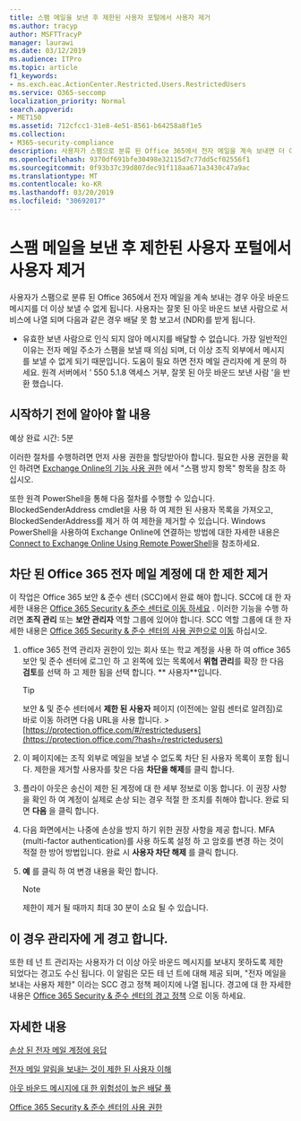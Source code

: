 ```yaml
---
title: 스팸 메일을 보낸 후 제한된 사용자 포털에서 사용자 제거
ms.author: tracyp
author: MSFTTracyP
manager: laurawi
ms.date: 03/12/2019
ms.audience: ITPro
ms.topic: article
f1_keywords:
- ms.exch.eac.ActionCenter.Restricted.Users.RestrictedUsers
ms.service: O365-seccomp
localization_priority: Normal
search.appverid:
- MET150
ms.assetid: 712cfcc1-31e8-4e51-8561-b64258a8f1e5
ms.collection:
- M365-security-compliance
description: 사용자가 스팸으로 분류 된 Office 365에서 전자 메일을 계속 보내면 더 이상 메시지를 보낼 수 없게 됩니다.
ms.openlocfilehash: 9370df691bfe30498e32115d7c77dd5cf02556f1
ms.sourcegitcommit: 0f93b37c39d807dec91f118aa671a3430c47a9ac
ms.translationtype: MT
ms.contentlocale: ko-KR
ms.lasthandoff: 03/20/2019
ms.locfileid: "30692017"
---
```

# <a name="removing-a-user-from-the-restricted-users-portal-after-sending-spam-email"></a>스팸 메일을 보낸 후 제한된 사용자 포털에서 사용자 제거

사용자가 스팸으로 분류 된 Office 365에서 전자 메일을 계속 보내는 경우 아웃 바운드 메시지를 더 이상 보낼 수 없게 됩니다. 사용자는 잘못 된 아웃 바운드 보낸 사람으로 서비스에 나열 되며 다음과 같은 경우 배달 못 함 보고서 (NDR)를 받게 됩니다.

- 유효한 보낸 사람으로 인식 되지 않아 메시지를 배달할 수 없습니다. 가장 일반적인 이유는 전자 메일 주소가 스팸을 보낼 때 의심 되며, 더 이상 조직 외부에서 메시지를 보낼 수 없게 되기 때문입니다. 도움이 필요 하면 전자 메일 관리자에 게 문의 하세요. 원격 서버에서 ' 550 5.1.8 액세스 거부, 잘못 된 아웃 바운드 보낸 사람 '을 반환 했습니다.

## <a name="what-do-you-need-to-know-before-you-begin"></a>시작하기 전에 알아야 할 내용
<a name="sectionSection0"> </a>

예상 완료 시간: 5분
  
이러한 절차를 수행하려면 먼저 사용 권한을 할당받아야 합니다. 필요한 사용 권한을 확인 하려면 [Exchange Online의 기능 사용 권한](http://technet.microsoft.com/library/15073ce1-0917-403b-8839-02a2ebc96e16.aspx) 에서 "스팸 방지 항목" 항목을 참조 하십시오.

또한 원격 PowerShell을 통해 다음 절차를 수행할 수 있습니다. BlockedSenderAddress cmdlet을 사용 하 여 제한 된 사용자 목록을 가져오고, BlockedSenderAddress를 제거 하 여 제한을 제거할 수 있습니다. Windows PowerShell을 사용하여 Exchange Online에 연결하는 방법에 대한 자세한 내용은 [Connect to Exchange Online Using Remote PowerShell](https://go.microsoft.com/fwlink/p/?linkid=396554)을 참조하세요.

## <a name="remove-restrictions-for-a-blocked-office-365-email-account"></a>차단 된 Office 365 전자 메일 계정에 대 한 제한 제거

이 작업은 Office 365 보안 & 준수 센터 (SCC)에서 완료 해야 합니다. SCC에 대 한 자세한 내용은 [Office 365 Security & 준수 센터로 이동 하세요](go-to-the-securitycompliance-center.md) . 이러한 기능을 수행 하려면 **조직 관리** 또는 **보안 관리자** 역할 그룹에 있어야 합니다. SCC 역할 그룹에 대 한 자세한 내용은 [Office 365 Security & 준수 센터의 사용 권한으로 이동](permissions-in-the-security-and-compliance-center.md) 하십시오.

1. office 365 전역 관리자 권한이 있는 회사 또는 학교 계정을 사용 하 여 office 365 보안 및 준수 센터에 로그인 하 고 왼쪽에 있는 목록에서 **위협 관리**를 확장 한 다음 **검토**를 선택 하 고 제한 됨을 선택 합니다. ** 사용자**입니다.
    
    > [!TIP]
    > 보안 &amp; 및 준수 센터에서 **제한 된 사용자** 페이지 (이전에는 알림 센터로 알려짐)로 바로 이동 하려면 다음 URL을 사용 합니다. >[https://protection.office.com/#/restrictedusers](https://protection.office.com/?hash=/restrictedusers)

2. 이 페이지에는 조직 외부로 메일을 보낼 수 없도록 차단 된 사용자 목록이 포함 됩니다.  제한을 제거할 사용자를 찾은 다음 **차단을 해제**를 클릭 합니다.

3. 플라이 아웃은 송신이 제한 된 계정에 대 한 세부 정보로 이동 합니다. 이 권장 사항을 확인 하 여 계정이 실제로 손상 되는 경우 적절 한 조치를 취해야 합니다. 완료 되 면 **다음** 을 클릭 합니다.

4. 다음 화면에서는 나중에 손상을 방지 하기 위한 권장 사항을 제공 합니다. MFA (multi-factor authentication)를 사용 하도록 설정 하 고 암호를 변경 하는 것이 적절 한 방어 방법입니다. 완료 시 **사용자 차단 해제** 를 클릭 합니다.

5. **예** 를 클릭 하 여 변경 내용을 확인 합니다.

    > [!NOTE]
    > 제한이 제거 될 때까지 최대 30 분이 소요 될 수 있습니다. 

## <a name="making-sure-admins-are-alerted-when-this-happens"></a>이 경우 관리자에 게 경고 합니다.

또한 테 넌 트 관리자는 사용자가 더 이상 아웃 바운드 메시지를 보내지 못하도록 제한 되었다는 경고도 수신 됩니다. 이 알림은 모든 테 넌 트에 대해 제공 되며, "전자 메일을 보내는 사용자 제한" 이라는 SCC 경고 정책 페이지에 나열 됩니다. 경고에 대 한 자세한 내용은 [Office 365 Security & 준수 센터의 경고 정책](https://docs.microsoft.com/en-us/office365/securitycompliance/alert-policies) 으로 이동 하세요.

## <a name="for-more-information"></a>자세한 내용

[손상 된 전자 메일 계정에 응답](responding-to-a-compromised-email-account.md)

[전자 메일 알림을 보내는 것이 제한 된 사용자 이해](https://docs.microsoft.com/en-us/office365/securitycompliance/alert-policies)

[아웃 바운드 메시지에 대 한 위험성이 높은 배달 풀](high-risk-delivery-pool-for-outbound-messages.md)

[Office 365 Security & 준수 센터의 사용 권한](permissions-in-the-security-and-compliance-center.md)
